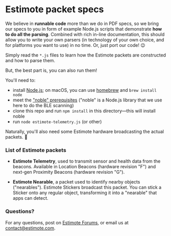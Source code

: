 # Estimote packet specs

We believe in **runnable code** more than we do in PDF specs, so we bring our specs to you in form of example Node.js scripts that demonstrate **how to do all the parsing**. Combined with rich in-line documentation, this should allow you to write your own parsers (in technology of your own choice, and for platforms you want to use) in no time. Or, just port our code! :wink:

Simply read the `*.js` files to learn how the Estimote packets are constructed and how to parse them.

But, the best part is, you can also run them!

You'll need to:

- install [Node.js][njs]; on macOS, you can use [homebrew][hom] and `brew install node`
- meet the ["noble" prerequisites][nob] ("noble" is a Node.js library that we use here to do the BLE scanning)
- clone this repo and run `npm install` in this directory—this will install noble
- run `node estimote-telemetry.js` (or other)

[njs]: https://nodejs.org/en/
[hom]: http://brew.sh/
[nob]: https://github.com/sandeepmistry/noble#prerequisites

Naturally, you'll also need some Estimote hardware broadcasting the actual packets. :satellite:

### List of Estimote packets

- **Estimote Telemetry**, used to transmit sensor and health data from the beacons. Available in Location Beacons (hardware revision "F") and next-gen Proximity Beacons (hardware revision "G").

- **Estimote Nearable**, a packet used to identify nearby objects ("nearables"). Estimote Stickers broadcast this packet. You can stick a Sticker onto any regular object, transforming it into a "nearable" that apps can detect.

### Questions?

For any questions, post on [Estimote Forums][ef], or email us at <contact@estimote.com>.

[ef]: https://forums.estimote.com/
